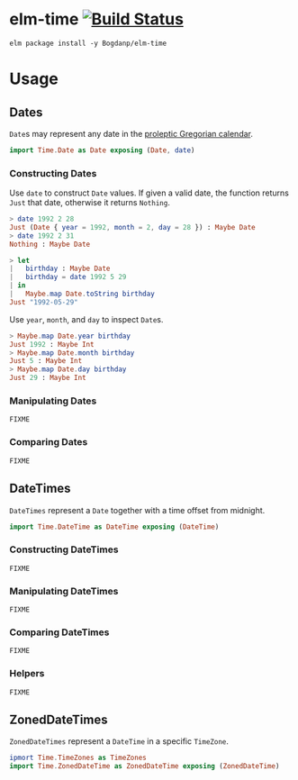 # elm-time [![Build Status](https://travis-ci.org/Bogdanp/elm-time.svg)](https://travis-ci.org/Bogdanp/elm-time)

``` shell
elm package install -y Bogdanp/elm-time
```

# Usage

## Dates

`Date`s may represent any date in the [proleptic Gregorian calendar][cal].

``` elm
import Time.Date as Date exposing (Date, date)
```

### Constructing Dates

Use `date` to construct `Date` values.  If given a valid date, the
function returns `Just` that date, otherwise it returns `Nothing`.

``` elm
> date 1992 2 28
Just (Date { year = 1992, month = 2, day = 28 }) : Maybe Date
> date 1992 2 31
Nothing : Maybe Date
```

``` elm
> let
|   birthday : Maybe Date
|   birthday = date 1992 5 29
| in
|   Maybe.map Date.toString birthday
Just "1992-05-29"
```

Use `year`, `month`, and `day` to inspect `Date`s.

``` elm
> Maybe.map Date.year birthday
Just 1992 : Maybe Int
> Maybe.map Date.month birthday
Just 5 : Maybe Int
> Maybe.map Date.day birthday
Just 29 : Maybe Int
```

### Manipulating Dates

`FIXME`

### Comparing Dates

`FIXME`

## DateTimes

`DateTimes` represent a `Date` together with a time offset from midnight.

``` elm
import Time.DateTime as DateTime exposing (DateTime)
```

### Constructing DateTimes

`FIXME`

### Manipulating DateTimes

`FIXME`

### Comparing DateTimes

`FIXME`

### Helpers

`FIXME`

## ZonedDateTimes

`ZonedDateTimes` represent a `DateTime` in a specific `TimeZone`.

``` elm
ipmort Time.TimeZones as TimeZones
import Time.ZonedDateTime as ZonedDateTime exposing (ZonedDateTime)
```


[cal]: https://en.wikipedia.org/wiki/Proleptic_Gregorian_calendar
